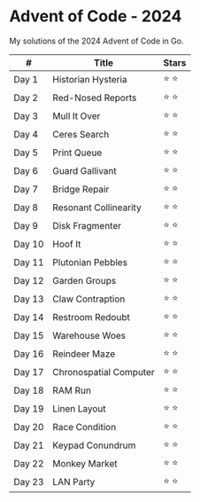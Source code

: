 # Advent of Code - 2024

My solutions of the 2024 Advent of Code in Go.

\# | Title                    | Stars         |
------------ |--------------------------|---------------| 
Day 1 |    Historian Hysteria         | :star: :star:  |
Day 2 |    Red-Nosed Reports         | :star: :star:  |
Day 3 |    Mull It Over         | :star: :star:  |
Day 4 |    Ceres Search         | :star: :star:  |
Day 5 |    Print Queue          | :star: :star:  |
Day 6 |    Guard Gallivant          | :star: :star:  |
Day 7 |    Bridge Repair         | :star: :star:  |
Day 8 |    Resonant Collinearity        | :star: :star:  |
Day 9 |    Disk Fragmenter      | :star: :star:  |
Day 10 |    Hoof It     | :star: :star:  |
Day 11 |    Plutonian Pebbles     | :star: :star:  |
Day 12 |   Garden Groups      | :star: :star:  |
Day 13 |    Claw Contraption      | :star: :star:  |
Day 14 |   Restroom Redoubt     | :star: :star:  |
Day 15 |    Warehouse Woes     | :star: :star:  |
Day 16 |     Reindeer Maze    | :star: :star:  |
Day 17 |   Chronospatial Computer      | :star: :star:  |
Day 18 |    RAM Run    | :star: :star:  |
Day 19 |    Linen Layout     | :star: :star:  |
Day 20 |    Race Condition      | :star: :star:  |
Day 21 |   Keypad Conundrum      | :star: :star:  |
Day 22 |   Monkey Market     | :star: :star:  |
Day 23 |   LAN Party     | :star: :star:  |